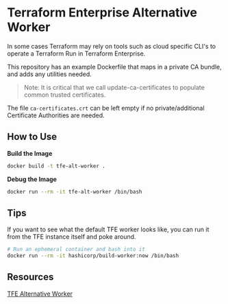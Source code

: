 # Terraform Enterprise Alternative Worker

In some cases Terraform may rely on tools such as cloud specific CLI's to operate a Terraform Run in Terraform Enterprise.

This repository has an example Dockerfile that maps in a private CA bundle, and adds any utilities needed.

> Note: It is critical that we call update-ca-certificates to populate common trusted certificates.

The file `ca-certificates.crt` can be left empty if no private/additional Certificate Authorities are needed.

## How to Use

**Build the Image**

```sh
docker build -t tfe-alt-worker .
```

**Debug the Image**

```sh
docker run --rm -it tfe-alt-worker /bin/bash
```

## Tips

If you want to see what the default TFE worker looks like, you can run it from the TFE instance itself and poke around.

```sh
# Run an ephemeral container and bash into it
docker run --rm -it hashicorp/build-worker:now /bin/bash
```

## Resources

[TFE Alternative Worker](https://www.terraform.io/docs/enterprise/install/installer.html#alternative-terraform-worker-image)
